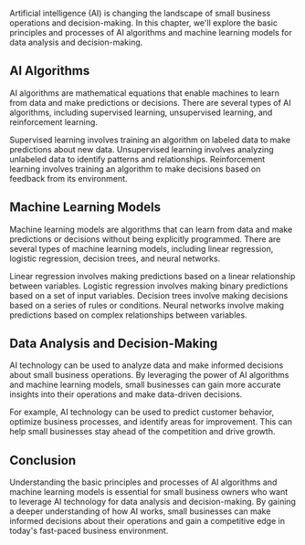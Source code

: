 

Artificial intelligence (AI) is changing the landscape of small business operations and decision-making. In this chapter, we'll explore the basic principles and processes of AI algorithms and machine learning models for data analysis and decision-making.

AI Algorithms
-------------

AI algorithms are mathematical equations that enable machines to learn from data and make predictions or decisions. There are several types of AI algorithms, including supervised learning, unsupervised learning, and reinforcement learning.

Supervised learning involves training an algorithm on labeled data to make predictions about new data. Unsupervised learning involves analyzing unlabeled data to identify patterns and relationships. Reinforcement learning involves training an algorithm to make decisions based on feedback from its environment.

Machine Learning Models
-----------------------

Machine learning models are algorithms that can learn from data and make predictions or decisions without being explicitly programmed. There are several types of machine learning models, including linear regression, logistic regression, decision trees, and neural networks.

Linear regression involves making predictions based on a linear relationship between variables. Logistic regression involves making binary predictions based on a set of input variables. Decision trees involve making decisions based on a series of rules or conditions. Neural networks involve making predictions based on complex relationships between variables.

Data Analysis and Decision-Making
---------------------------------

AI technology can be used to analyze data and make informed decisions about small business operations. By leveraging the power of AI algorithms and machine learning models, small businesses can gain more accurate insights into their operations and make data-driven decisions.

For example, AI technology can be used to predict customer behavior, optimize business processes, and identify areas for improvement. This can help small businesses stay ahead of the competition and drive growth.

Conclusion
----------

Understanding the basic principles and processes of AI algorithms and machine learning models is essential for small business owners who want to leverage AI technology for data analysis and decision-making. By gaining a deeper understanding of how AI works, small businesses can make informed decisions about their operations and gain a competitive edge in today's fast-paced business environment.
